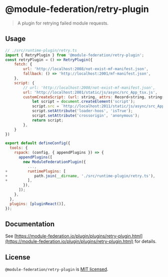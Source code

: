 # @module-federation/retry-plugin

> A plugin for retrying failed module requests.

## Usage

```js
// ./src/runtime-plugin/retry.ts
import { RetryPlugin } from '@module-federation/retry-plugin';
const retryPlugin = () => RetryPlugin({
    fetch: {
        url: 'http://localhost:2008/not-exist-mf-manifest.json',
        fallback: () => 'http://localhost:2001/mf-manifest.json',
    },
    script: {
        // url: 'http://localhost:2008/not-exist-mf-manifest.json',
        url: 'http://localhost:2001/static/js/async/src_App_tsx.js',
        customCreateScript: (url: string, attrs: Record<string, string>) => {
            let script = document.createElement('script');
            script.src = `http://localhost:2011/static/js/async/src_App_tsx.js`;
            script.setAttribute('loader-hoos', 'isTrue');
            script.setAttribute('crossorigin', 'anonymous');
            return script;
        },
    }
})

export default defineConfig({
  tools: {
    rspack: (config, { appendPlugins }) => {
      appendPlugins([
        new ModuleFederationPlugin({
          ...,
+         runtimePlugins: [
+            path.join(__dirname, './src/runtime-plugin/retry.ts'),
+         ],
        }),
      ]);
    },
  },
  plugins: [pluginReact()],
});

```

## Documentation

See [https://module-federation.io/plugin/plugins/retry-plugin.html](https://module-federation.io/plugin/plugins/retry-plugin.html) for details.

## License

`@module-federation/retry-plugin` is [MIT licensed](https://github.com/module-federation/core/blob/main/packages/retry-plugin/LICENSE).
